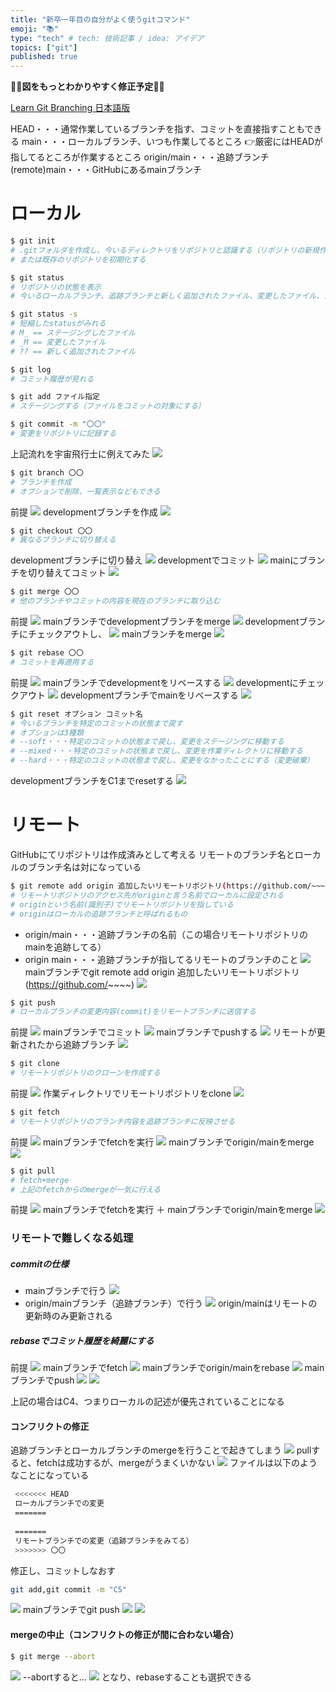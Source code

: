 ```yaml
---
title: "新卒一年目の自分がよく使うgitコマンド"
emoji: "📚"
type: "tech" # tech: 技術記事 / idea: アイデア
topics: ["git"]
published: true
---
```


🚨🚨**図をもっとわかりやすく修正予定**🚨🚨

[Learn Git Branching 日本語版](https://learngitbranching.js.org/?locale=ja)

HEAD・・・通常作業しているブランチを指す、コミットを直接指すこともできる
main・・・ローカルブランチ、いつも作業してるところ
👉厳密にはHEADが指してるところが作業するところ
origin/main・・・追跡ブランチ
(remote)main・・・GitHubにあるmainブランチ

# ローカル
```sh
$ git init 
# .gitフォルダを作成し、今いるディレクトリをリポジトリと認識する（リポジトリの新規作成）
# または既存のリポジトリを初期化する

$ git status
# リポジトリの状態を表示
# 今いるローカルブランチ、追跡ブランチと新しく追加されたファイル、変更したファイル、ステージングしたファイルがわかる

$ git status -s
# 短縮したstatusがみれる
# M_ == ステージングしたファイル
# _M == 変更したファイル
# ?? == 新しく追加されたファイル

$ git log
# コミット履歴が見れる

$ git add ファイル指定
# ステージングする（ファイルをコミットの対象にする）

$ git commit -m "〇〇"
# 変更をリポジトリに記録する
```
上記流れを宇宙飛行士に例えてみた
![](https://storage.googleapis.com/zenn-user-upload/5c5bf3898c67ee0699783042.png)

```sh
$ git branch 〇〇
# ブランチを作成
# オプションで削除、一覧表示などもできる
```
前提
![](https://storage.googleapis.com/zenn-user-upload/2250d965ec00938e18d09398.png)
developmentブランチを作成
![](https://storage.googleapis.com/zenn-user-upload/6bbbd5fa9f020dbd7991516c.png)

```sh
$ git checkout 〇〇
# 異なるブランチに切り替える
```
developmentブランチに切り替え
![](https://storage.googleapis.com/zenn-user-upload/2e0fbf1807fe3c8a0a176384.png)
developmentでコミット
![](https://storage.googleapis.com/zenn-user-upload/6fd198004d117e1e0181a445.png)
mainにブランチを切り替えてコミット
![](https://storage.googleapis.com/zenn-user-upload/ce1470180e4042892cc0d1cd.png)

```sh
$ git merge 〇〇
# 他のブランチやコミットの内容を現在のブランチに取り込む
```
前提
![](https://storage.googleapis.com/zenn-user-upload/f1f4ac3b2ef99373c97b7c68.png)
mainブランチでdevelopmentブランチをmerge
![](https://storage.googleapis.com/zenn-user-upload/f938a3d798a62881de8a3df4.png)
developmentブランチにチェックアウトし、
![](https://storage.googleapis.com/zenn-user-upload/ef0d92785c480e84916264d1.png)
mainブランチをmerge
![](https://storage.googleapis.com/zenn-user-upload/d34381532f2e7954c2ee31fa.png)

```sh
$ git rebase 〇〇
# コミットを再適用する
```
前提
![](https://storage.googleapis.com/zenn-user-upload/f1f4ac3b2ef99373c97b7c68.png)
mainブランチでdevelopmentをリベースする
![](https://storage.googleapis.com/zenn-user-upload/805fe1a029318d7215246420.png)
developmentにチェックアウト
![](https://storage.googleapis.com/zenn-user-upload/725b3f10f36f58715d7b1952.png)
developmentブランチでmainをリベースする
![](https://storage.googleapis.com/zenn-user-upload/7ab210023ebe490c79f602a0.png)

```sh
$ git reset オプション コミット名
# 今いるブランチを特定のコミットの状態まで戻す
# オプションは3種類
# --soft・・・特定のコミットの状態まで戻し、変更をステージングに移動する
# --mixed・・・特定のコミットの状態まで戻し、変更を作業ディレクトリに移動する
# --hard・・・特定のコミットの状態まで戻し、変更をなかったことにする（変更破棄）
```
developmentブランチをC1までresetする
![](https://storage.googleapis.com/zenn-user-upload/910f7c33d25156c9769d48d6.png)

# リモート
GitHubにてリポジトリは作成済みとして考える
リモートのブランチ名とローカルのブランチ名は対になっている

```sh
$ git remote add origin 追加したいリモートリポジトリ(https://github.com/~~~~)
# リモートリポジトリのアクセス先がoriginと言う名前でローカルに設定される
# originという名前(識別子)でリモートリポジトリを指している
# originはローカルの追跡ブランチと呼ばれるもの
```
- origin/main・・・追跡ブランチの名前（この場合リモートリポジトリのmainを追跡してる）
- origin main・・・追跡ブランチが指してるリモートのブランチのこと
![](https://storage.googleapis.com/zenn-user-upload/db912541f33bedb3d233c05f.png)
mainブランチでgit remote add origin 追加したいリモートリポジトリ(https://github.com/~~~~)
![](https://storage.googleapis.com/zenn-user-upload/6e0eac13ef255818a00b5283.png)

```sh
$ git push
# ローカルブランチの変更内容(commit)をリモートブランチに送信する
```
前提
![](https://storage.googleapis.com/zenn-user-upload/8d8797921919624384bda3ca.png)
mainブランチでコミット
![](https://storage.googleapis.com/zenn-user-upload/c9ac4ebe7ae63c5267b42e6d.png)
mainブランチでpushする
![](https://storage.googleapis.com/zenn-user-upload/3f9103a5a3dedb16175bdb37.png)
リモートが更新されたから追跡ブランチ
![](https://storage.googleapis.com/zenn-user-upload/763f8c0f950962bb9a85aacd.png)

```sh
$ git clone
# リモートリポジトリのクローンを作成する
```
前提
![](https://storage.googleapis.com/zenn-user-upload/c5b16da131e56ba300457113.png)
作業ディレクトリでリモートリポジトリをclone
![](https://storage.googleapis.com/zenn-user-upload/461b10d916d9d5a4fc5c5f48.png)
```sh
$ git fetch
# リモートリポジトリのブランチ内容を追跡ブランチに反映させる
```
前提
![](https://storage.googleapis.com/zenn-user-upload/64180b98b24610b6afc8c6a4.png)
mainブランチでfetchを実行
![](https://storage.googleapis.com/zenn-user-upload/7445e5c093840c2dc7b26885.png)
mainブランチでorigin/mainをmerge
![](https://storage.googleapis.com/zenn-user-upload/d4183da180d4d40193c29a63.png)
```sh
$ git pull
# fetch+merge
# 上記のfetchからのmergeが一気に行える
```
前提
![](https://storage.googleapis.com/zenn-user-upload/64180b98b24610b6afc8c6a4.png)
mainブランチでfetchを実行 ＋ mainブランチでorigin/mainをmerge
![](https://storage.googleapis.com/zenn-user-upload/d4183da180d4d40193c29a63.png)


### リモートで難しくなる処理
##### commitの仕様
- mainブランチで行う
![](https://storage.googleapis.com/zenn-user-upload/fbf5d27bcb3b1049bf9dc9d0.png)
- origin/mainブランチ（追跡ブランチ）で行う
![](https://storage.googleapis.com/zenn-user-upload/c173a447ecb85066bfd51702.png)
origin/mainはリモートの更新時のみ更新される
##### rebaseでコミット履歴を綺麗にする
前提
![](https://storage.googleapis.com/zenn-user-upload/37ac058f5c1703570f3e9e8a.png)
mainブランチでfetch
![](https://storage.googleapis.com/zenn-user-upload/9c9f78d87991a24679cfe413.png)
mainブランチでorigin/mainをrebase
![](https://storage.googleapis.com/zenn-user-upload/1dc67ea1b3a90219d46b9616.png)
mainブランチでpush
![](https://storage.googleapis.com/zenn-user-upload/71bfff12b5b31f3d43ab2967.png)
![](https://storage.googleapis.com/zenn-user-upload/5d365b82070b87c19a81e314.png)

上記の場合はC4、つまりローカルの記述が優先されていることになる

#### コンフリクトの修正
追跡ブランチとローカルブランチのmergeを行うことで起きてしまう
![](https://storage.googleapis.com/zenn-user-upload/73d5bb8cf7ebbe90eaa0721d.png)
pullすると、fetchは成功するが、mergeがうまくいかない
![](https://storage.googleapis.com/zenn-user-upload/b24930b57dca7539deee0168.png)
ファイルは以下のようなことになっている
```sh
 <<<<<<< HEAD
 ローカルブランチでの変更
 ======= 
 
 =======
 リモートブランチでの変更（追跡ブランチをみてる）
 >>>>>>> 〇〇
```
修正し、コミットしなおす
```sh
git add,git commit -m "C5"
```
![](https://storage.googleapis.com/zenn-user-upload/0ae9969385f4dc438a8e9f38.png)
mainブランチでgit push
![](https://storage.googleapis.com/zenn-user-upload/7f1ad1e7c0e7bb9d5b528bff.png)
![](https://storage.googleapis.com/zenn-user-upload/86e8c2e00313324bd2f4c941.png)

#### mergeの中止（コンフリクトの修正が間に合わない場合）
```sh
$ git merge --abort
```
![](https://storage.googleapis.com/zenn-user-upload/b24930b57dca7539deee0168.png)
--abortすると...
![](https://storage.googleapis.com/zenn-user-upload/91395fe1c0d028a31ee0739b.png)
となり、rebaseすることも選択できる
